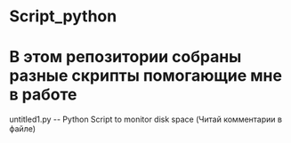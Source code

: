 # Script_python 
# В этом репозитории собраны разные скрипты помогающие мне в работе 
untitled1.py -- Python Script to monitor disk space (Читай комментарии в файле)
